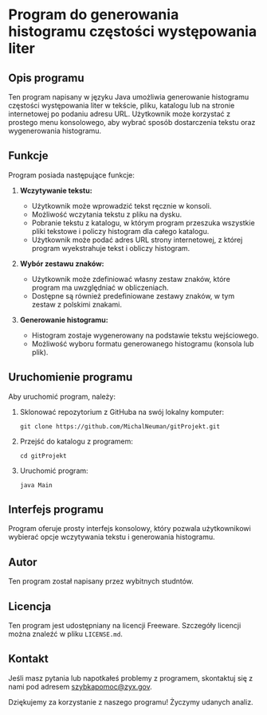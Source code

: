 # Program do generowania histogramu częstości występowania liter


## Opis programu

Ten program napisany w języku Java umożliwia generowanie histogramu częstości występowania liter w tekście, pliku, katalogu lub na stronie internetowej po podaniu adresu URL. Użytkownik może korzystać z prostego menu konsolowego, aby wybrać sposób dostarczenia tekstu oraz wygenerowania histogramu.

## Funkcje

Program posiada następujące funkcje:

1. **Wczytywanie tekstu:**
   - Użytkownik może wprowadzić tekst ręcznie w konsoli.
   - Możliwość wczytania tekstu z pliku na dysku.
   - Pobranie tekstu z katalogu, w którym program przeszuka wszystkie pliki tekstowe i policzy histogram dla całego katalogu.
   - Użytkownik może podać adres URL strony internetowej, z której program wyekstrahuje tekst i obliczy histogram.

2. **Wybór zestawu znaków:**
   - Użytkownik może zdefiniować własny zestaw znaków, które program ma uwzględniać w obliczeniach.
   - Dostępne są również predefiniowane zestawy znaków, w tym zestaw z polskimi znakami.

3. **Generowanie histogramu:**
   - Histogram zostaje wygenerowany na podstawie tekstu wejściowego.
   - Możliwość wyboru formatu generowanego histogramu (konsola lub plik).

## Uruchomienie programu

Aby uruchomić program, należy:

1. Sklonować repozytorium z GitHuba na swój lokalny komputer:

   ```
   git clone https://github.com/MichalNeuman/gitProjekt.git
   ```

2. Przejść do katalogu z programem:

   ```
   cd gitProjekt
   ```

3. Uruchomić program:

   ```
   java Main
   ```

## Interfejs programu

Program oferuje prosty interfejs konsolowy, który pozwala użytkownikowi wybierać opcje wczytywania tekstu i generowania histogramu.


## Autor

Ten program został napisany przez wybitnych studntów.

## Licencja

Ten program jest udostępniany na licencji Freeware. Szczegóły licencji można znaleźć w pliku `LICENSE.md`.

## Kontakt

Jeśli masz pytania lub napotkałeś problemy z programem, skontaktuj się z nami pod adresem szybkapomoc@zyx.gov.

Dziękujemy za korzystanie z naszego programu! Życzymy udanych analiz.
